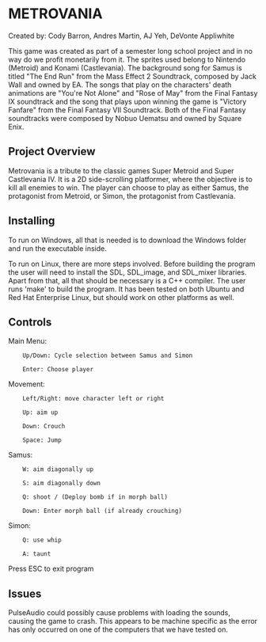 METROVANIA
==========

Created by: Cody Barron, Andres Martin, AJ Yeh, DeVonte Appliwhite

This game was created as part of a semester long school project and in no way do we profit monetarily from it. The sprites used belong to Nintendo (Metroid) and Konami (Castlevania). The background song for Samus is titled "The End Run" from the Mass Effect 2 Soundtrack, composed by Jack Wall and owned by EA. The songs that play on the characters' death animations are "You're Not Alone" and "Rose of May" from the Final Fantasy IX soundtrack and the song that plays upon winning the game is "Victory Fanfare" from the Final Fantasy VII Soundtrack. Both of the Final Fantasy soundtracks were composed by Nobuo Uematsu and owned by Square Enix. 


Project Overview
----------------

Metrovania is a tribute to the classic games Super Metroid and Super Castlevania IV. It is a 2D side-scrolling platformer, where the objective is to kill all enemies to win. The player can choose to play as either Samus, the protagonist from Metroid, or Simon, the protagonist from Castlevania.

Installing
----------

To run on Windows, all that is needed is to download the Windows folder and run the executable inside.

To run on Linux, there are more steps involved. Before building the program the user will need to install the SDL, SDL\_image, and SDL\_mixer libraries. Apart from that, all that should be necessary is a C++ compiler. The user runs 'make' to build the program. It has been tested on both Ubuntu and Red Hat Enterprise Linux, but should work on other platforms as well. 

Controls
--------

Main Menu:

	    Up/Down: Cycle selection between Samus and Simon

	    Enter: Choose player

Movement:

	    Left/Right: move character left or right

	    Up: aim up

	    Down: Crouch

	    Space: Jump

Samus:

	    W: aim diagonally up

	    S: aim diagonally down

	    Q: shoot / (Deploy bomb if in morph ball)

	    Down: Enter morph ball (if already crouching)

Simon:

	    Q: use whip

	    A: taunt
	 
Press ESC to exit program

Issues
------

PulseAudio could possibly cause problems with loading the sounds, causing the game to crash. This appears to be machine specific as the error has only occurred on one of the computers that we have tested on.








